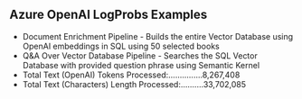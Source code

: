 ## Azure OpenAI LogProbs Examples  
   * Document Enrichment Pipeline - Builds the entire Vector Database using OpenAI embeddings in SQL using 50 selected books  
   * Q&A Over Vector Database Pipeline - Searches the SQL Vector Database with provided question phrase using Semantic Kernel
   * Total Text (OpenAI) Tokens Processed:...............8,267,408    
   * Total Text (Characters) Length Processed:..........33,702,085  
